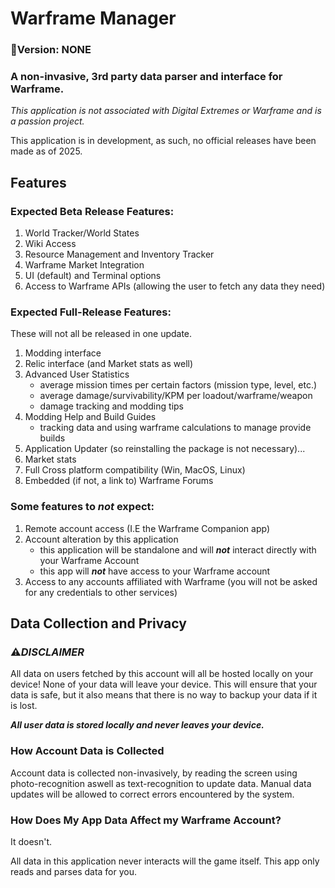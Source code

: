 # Warframe Manager

### :memo:Version: NONE

### A  non-invasive, 3rd party data parser and interface for Warframe.

*This application is not associated with Digital Extremes or Warframe and is a passion project.*

This application is in development, as such, no official releases have been made as of 2025.

## Features

### Expected Beta Release Features:
    
1. World Tracker/World States
2. Wiki Access
3. Resource Management and Inventory Tracker
4. Warframe Market Integration
5. UI (default) and Terminal options
6. Access to Warframe APIs (allowing the user to fetch any data they need)

### Expected Full-Release Features:

These will not all be released in one update.

1. Modding interface
2. Relic interface (and Market stats as well)
3. Advanced User Statistics
    - average mission times per certain factors (mission type, level, etc.)
    - average damage/survivability/KPM per loadout/warframe/weapon
    - damage tracking and modding tips
4. Modding Help and Build Guides
    - tracking data and using warframe calculations to manage provide builds
5. Application Updater (so reinstalling the package is not necessary)...
6. Market stats
7. Full Cross platform compatibility (Win, MacOS, Linux)
8. Embedded (if not, a link to) Warframe Forums

### Some features to ***not*** expect:
    
1. Remote account access (I.E the Warframe Companion app)
2. Account alteration by this application
     - this application will be standalone and will ***not*** interact directly with your Warframe Account
     - this app will ***not*** have access to your Warframe account
3. Access to any accounts affiliated with Warframe (you will not be asked for any credentials to other services)


## Data Collection and Privacy
    
### :warning:***DISCLAIMER***

All data on users fetched by this account will all be hosted locally on your device! None of your data will leave your device.
This will ensure that your data is safe, but it also means that there is no way to backup your data if it is lost.

***All user data is stored *locally* and *never* leaves your device.***

### How Account Data is Collected

Account data is collected non-invasively, by reading the screen using photo-recognition aswell as text-recognition to update data. Manual data updates will be allowed to correct errors encountered by the system.

### How Does My App Data Affect my Warframe Account?

It doesn't. 

All data in this application never interacts will the game itself. This app only reads and parses data for you.
